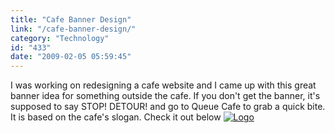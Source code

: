 ```yaml
---
title: "Cafe Banner Design"
link: "/cafe-banner-design/"
category: "Technology"
id: "433"
date: "2009-02-05 05:59:45"
---
```


I was working on redesigning a cafe website and I came up with this great banner idea for something outside the cafe. If
you don't get the banner, it's supposed to say STOP! DETOUR! and go to Queue Cafe to grab a quick bite. It is based on
the cafe's slogan. Check it out below [![Logo](/img/upload/logo1.jpg "Logo")](/img/upload/logo1.jpg)
